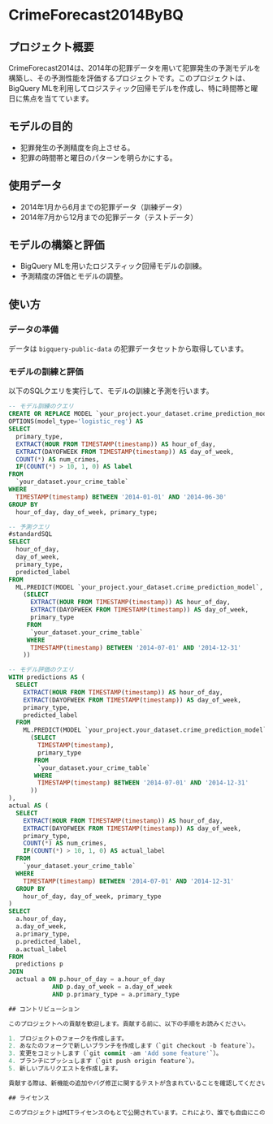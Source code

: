 # CrimeForecast2014ByBQ

## プロジェクト概要
CrimeForecast2014は、2014年の犯罪データを用いて犯罪発生の予測モデルを構築し、その予測性能を評価するプロジェクトです。このプロジェクトは、BigQuery MLを利用してロジスティック回帰モデルを作成し、特に時間帯と曜日に焦点を当てています。

## モデルの目的
- 犯罪発生の予測精度を向上させる。
- 犯罪の時間帯と曜日のパターンを明らかにする。

## 使用データ
- 2014年1月から6月までの犯罪データ（訓練データ）
- 2014年7月から12月までの犯罪データ（テストデータ）

## モデルの構築と評価
- BigQuery MLを用いたロジスティック回帰モデルの訓練。
- 予測精度の評価とモデルの調整。

## 使い方
### データの準備
データは `bigquery-public-data` の犯罪データセットから取得しています。

### モデルの訓練と評価
以下のSQLクエリを実行して、モデルの訓練と予測を行います。

```sql
-- モデル訓練のクエリ
CREATE OR REPLACE MODEL `your_project.your_dataset.crime_prediction_model`
OPTIONS(model_type='logistic_reg') AS
SELECT
  primary_type,
  EXTRACT(HOUR FROM TIMESTAMP(timestamp)) AS hour_of_day,
  EXTRACT(DAYOFWEEK FROM TIMESTAMP(timestamp)) AS day_of_week,
  COUNT(*) AS num_crimes,
  IF(COUNT(*) > 10, 1, 0) AS label
FROM
  `your_dataset.your_crime_table`
WHERE
  TIMESTAMP(timestamp) BETWEEN '2014-01-01' AND '2014-06-30'
GROUP BY
  hour_of_day, day_of_week, primary_type;

-- 予測クエリ
#standardSQL
SELECT
  hour_of_day,
  day_of_week,
  primary_type,
  predicted_label
FROM
  ML.PREDICT(MODEL `your_project.your_dataset.crime_prediction_model`,
    (SELECT
      EXTRACT(HOUR FROM TIMESTAMP(timestamp)) AS hour_of_day,
      EXTRACT(DAYOFWEEK FROM TIMESTAMP(timestamp)) AS day_of_week,
      primary_type
     FROM
      `your_dataset.your_crime_table`
     WHERE
      TIMESTAMP(timestamp) BETWEEN '2014-07-01' AND '2014-12-31'
    ))

-- モデル評価のクエリ
WITH predictions AS (
  SELECT
    EXTRACT(HOUR FROM TIMESTAMP(timestamp)) AS hour_of_day,
    EXTRACT(DAYOFWEEK FROM TIMESTAMP(timestamp)) AS day_of_week,
    primary_type,
    predicted_label
  FROM
    ML.PREDICT(MODEL `your_project.your_dataset.crime_prediction_model`,
      (SELECT
        TIMESTAMP(timestamp),
        primary_type
       FROM
        `your_dataset.your_crime_table`
       WHERE
        TIMESTAMP(timestamp) BETWEEN '2014-07-01' AND '2014-12-31'
      ))
),
actual AS (
  SELECT
    EXTRACT(HOUR FROM TIMESTAMP(timestamp)) AS hour_of_day,
    EXTRACT(DAYOFWEEK FROM TIMESTAMP(timestamp)) AS day_of_week,
    primary_type,
    COUNT(*) AS num_crimes,
    IF(COUNT(*) > 10, 1, 0) AS actual_label
  FROM
    `your_dataset.your_crime_table`
  WHERE
    TIMESTAMP(timestamp) BETWEEN '2014-07-01' AND '2014-12-31'
  GROUP BY
    hour_of_day, day_of_week, primary_type
)
SELECT
  a.hour_of_day,
  a.day_of_week,
  a.primary_type,
  p.predicted_label,
  a.actual_label
FROM
  predictions p
JOIN
  actual a ON p.hour_of_day = a.hour_of_day
            AND p.day_of_week = a.day_of_week
            AND p.primary_type = a.primary_type

## コントリビューション

このプロジェクトへの貢献を歓迎します。貢献する前に、以下の手順をお読みください。

1. プロジェクトのフォークを作成します。
2. あなたのフォークで新しいブランチを作成します（`git checkout -b feature`）。
3. 変更をコミットします（`git commit -am 'Add some feature'`）。
4. ブランチにプッシュします（`git push origin feature`）。
5. 新しいプルリクエストを作成します。

貢献する際は、新機能の追加やバグ修正に関するテストが含まれていることを確認してください。また、すべてのコードは既存のコードスタイルに従う必要があります。

## ライセンス

このプロジェクトはMITライセンスのもとで公開されています。これにより、誰でも自由にこのプロジェクトを複製、修正、再配布することができますが、すべてのコピーまたは重要な部分に著作権表示とこの許可表示を含める必要があります。詳細については、[LICENSE](LICENSE) ファイルを参照してください。
